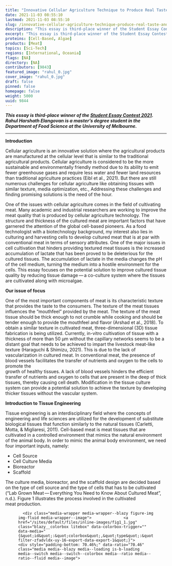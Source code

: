 ```yaml
---
title: "Innovative Cellular Agriculture Technique to Produce Real Taste and Texture in Cultured Meat"
date: 2021-11-03 08:55:10
lastmod: 2021-11-03 08:55:10
slug: /innovative-cellular-agriculture-technique-produce-real-taste-and-texture-cultured-meat
description: "This essay is third-place winner of the Student Essay Contest 2021. Rahul Harshath Elangovan is a master’s degree student in the Department of Food Science at the University of Melbourne."
excerpt: "This essay is third-place winner of the Student Essay Contest 2021. Rahul Harshath Elangovan is a master’s degree student in the Department of Food Science at the University of Melbourne."
proteins: [Cell-Based, Algae]
products: [Meat]
topics: [Sci-Tech]
regions: [International, Oceania]
flags: [NA]
directory: [NA]
contributors: [9843]
featured_image: "rahul_0.jpg"
cover_image: "rahul_0.jpg"
draft: false
pinned: false
homepage: false
weight: 5000
uuid: 9844
---
```

<p><em><strong>This essay is third-place winner of the <a href="https://www.proteinreport.org/student-essay-contest-2021">Student Essay Contest 2021</a>. Rahul Harshath Elangovan is a master’s degree student in the Department of Food Science at the University of Melbourne.</strong></em></p>

<hr />
<p><strong>Introduction</strong></p>

<p>Cellular agriculture is an innovative solution where the agricultural products are manufactured at the cellular level that is similar to the traditional agricultural products. Cellular agriculture is considered to be the more sustainable and environmentally friendly method due to its ability to emit fewer greenhouse gases and require less water and fewer land resources than traditional agriculture practices (Eibl et al., 2021). But there are still numerous challenges for cellular agriculture like obtaining tissues with similar texture, media optimization, etc., Addressing these challenges and finding promising solutions is the need of the hour.</p>

<p>One of the issues with cellular agriculture comes in the field of cultivating meat. Many academic and industrial researchers are working to improve the meat quality that is produced by cellular agriculture technology. The structure and thickness of the cultured meat are important factors that have garnered the attention of the global cell-based pioneers. As a food technologist with a biotechnology background, my interest also lies in culturing and harvesting cells to develop cultured meat that is at par with conventional meat in terms of sensory attributes. One of the major issues in cell cultivation that hinders providing textured meat tissues is the increased accumulation of lactate that has been proved to be deleterious for the cultured tissues. The accumulation of lactate in the media changes the pH of the cell medium, turning the medium into a hostile environment for the cells. This essay focuses on the potential solution to improve cultured tissue quality by reducing tissue damage — a co-culture system where the tissues are cultivated along with microalgae.</p>

<p><strong>Our issue of focus</strong></p>

<p>One of the most important components of meat is its characteristic texture that provides the taste to the consumers. The texture of the meat tissues influences the “mouthfeel” provided by the meat. The texture of the meat tissue should be thick enough to not crumble while cooking and should be tender enough to provide the mouthfeel and flavor (Arshad et al., 2018). To obtain a similar texture in cultivated meat, three-dimensional (3D) tissue fabrication is being utilized. Currently, in-vitro cultivation of tissue with a thickness of more than 50 μm without the capillary networks seems to be a distant goal that needs to be achieved to impart the livestock meat-like texture (Haraguchi <span class="amp">&</span> Shimizu, 2021). This is due to the lack of vascularization in cultured meat. In conventional meat, the presence of blood vessels facilitates the transfer of nutrients and oxygen to the cells to promote the<br />
growth of healthy tissues. A lack of blood vessels hinders the efficient transfer of nutrients and oxygen to cells that are present in the deep of thick tissues, thereby causing cell death. Modification in the tissue culture system can provide a potential solution to achieve the texture by developing thicker tissues without the vascular system.</p>

<p><strong>Introduction to Tissue Engineering</strong></p>

<p>Tissue engineering is an interdisciplinary field where the concepts of engineering and life sciences are utilized for the development of substitute biological tissues that function similarly to the natural tissues (Carletti, Motta, <span class="amp">&</span> Migliaresi, 2011). Cell-based meat is meat tissues that are cultivated in a controlled environment that mimics the natural environment of the animal body. In order to mimic the animal body environment, we need four important inputs, namely:</p>

<ul>
	<li>Cell Source</li>
	<li>Cell Culture Media</li>
	<li>Bioreactor</li>
	<li>Scaffold</li>
</ul>

<p>The culture media, bioreactor, and the scaffold design are decided based on the type of cell source and the type of cells that has to be cultivated (“Lab Grown Meat — Everything You Need to Know About Cultured Meat”, n.d.). Figure 1 illustrates the process involved in the cultivated meat production.</p>

<figure class="figure">
  




      <div class="media-wrapper media-wrapper--blazy figure-img img-fluid media-wrapper--image">              <a href="/sites/default/files/inline-images/fig1_1.jpg" class="blazy__colorbox litebox" data-colorbox-trigger="" data-media="{&quot;id&quot;:&quot;colorbox&quot;,&quot;type&quot;:&quot;image&quot;,&quot;width&quot;:3338,&quot;height&quot;:2352,&quot;rel&quot;:&quot;blazy-filter-zfadvldx-uy-16-export-data-export-1&quot;}">      <div style="padding-bottom: 70.46%;" data-ratio="70.46" class="media media--blazy media--loading is-b-loading media--switch media--switch--colorbox media--ratio media--ratio--fluid media--image">
<img alt="figure one" title="fig1_1.jpg" class="media__image media__element b-lazy img-fluid" data-entity-uuid="5c2a41c7-c2c0-4d01-93d8-602ae89ebe3f" data-src="/sites/default/files/inline-images/fig1_1.jpg" src="data:image/svg+xml;charset=utf-8,%3Csvg%20xmlns%3D'http%3A%2F%2Fwww.w3.org%2F2000%2Fsvg'%20viewBox%3D'0%200%203338%202352'%2F%3E" width="3338" height="2352" loading="lazy" typeof="foaf:Image" />
        <span class="media__icon media__icon--litebox"></span></div>
  </a>

                
          </div>  
            <div class="blazy__caption">
                              <div class="blazy__caption--description">Fig. 1. Graphic of Cultured Meat Production (Djisalov et al., 2021)</div>
                        </div>
      


      
  </figure>

<p>For the cells to grow in vitro, we need to provide the required nutrients through the growth media. The growth media should essentially contain all the nutrients that the cells get inside an animal’s body. The components of the growth media are:</p>

<ul>
	<li>Carbohydrates</li>
	<li>Amino acids</li>
	<li>Fats</li>
	<li>Vitamins</li>
	<li>Minerals</li>
	<li>Growth stimuli (signaling molecules)</li>
</ul>

<p>With these molecules present in the right proportion, the growth media nurtures the cells to grow and promotes the cells to differentiate into different types of cells that make up the end product meat (O’Neill, Cosenza, Baar, <span class="amp">&</span> Block, 2021).</p>

<p>With the nutrients provided via growth media, the cells proliferate within a bioreactor. To obtain thicker and structured meat-like tissues, the cells need to be transferred into suitable scaffolds. The role of scaffolds is to promote three-dimensional cell growth with continuous perfusion to the growth media. Selection of the suitable scaffold depends on various factors such as mechanical properties, porosity, biocompatibility, etc., (“Cultivated meat scaffolding | Deep dive | GFI”, n.d.).</p>

<p>Following the growth in scaffolds, the cultivated meat gets harvested. At the harvesting stage, the cultivated meat looks no different from the conventional meat. But, cultivated meat takes less time to produce the meat than the conventional one, thanks to cellular agriculture technology. Figure 2 shows the difference between the cellular agriculture method and the animal agriculture method for producing the same end product - meat.</p>

<figure class="figure">
  




      <div class="media-wrapper media-wrapper--blazy figure-img img-fluid media-wrapper--image">              <a href="/sites/default/files/inline-images/fig2_1.jpg" class="blazy__colorbox litebox" data-colorbox-trigger="" data-media="{&quot;id&quot;:&quot;colorbox&quot;,&quot;type&quot;:&quot;image&quot;,&quot;width&quot;:1338,&quot;height&quot;:813,&quot;rel&quot;:&quot;blazy-filter-zfadvldx-uy-16-export-data-export-1&quot;}">      <div style="padding-bottom: 60.76%;" data-ratio="60.76" class="media media--blazy media--loading is-b-loading media--switch media--switch--colorbox media--ratio media--ratio--fluid media--image">
<img alt="figure two" title="fig2_1.jpg" class="media__image media__element b-lazy img-fluid" data-entity-uuid="c7aee8ee-3ad3-4fb8-a691-7b374cf3d310" data-src="/sites/default/files/inline-images/fig2_1.jpg" src="data:image/svg+xml;charset=utf-8,%3Csvg%20xmlns%3D'http%3A%2F%2Fwww.w3.org%2F2000%2Fsvg'%20viewBox%3D'0%200%201338%20813'%2F%3E" width="1338" height="813" loading="lazy" typeof="foaf:Image" />
        <span class="media__icon media__icon--litebox"></span></div>
  </a>

                
          </div>  
            <div class="blazy__caption">
                              <div class="blazy__caption--description">Fig.2. The difference in process between Cellular Agriculture and Animal Agriculture (How Is Cultivated Meat Made?, 2021)</div>
                        </div>
      


      
  </figure>

<p><strong>Reason for Tissue Damage</strong></p>

<p>Tissue formation metabolism involves a complex chemical reaction that requires adequate energy. The growth media is packed full of nutrients for energy provision to the cells to successfully carry out the tissue formation process. The growth media is usually rich in glucose and glutamine, compounds that are mandatory to achieve rapid cell growth. The cultured cells feed on glucose rapidly for their growth (Buchsteiner, Quek, Gray, <span class="amp">&</span> Nielsen, 2018). This is considered an inefficient process because of the low amount of energy obtained per glucose molecule consumed. The energy transfer ratio is 2:1 (2 moles of energy compound for one mole of glucose consumed), which is not efficient for culturing cells (Venkatesh, Darunte, <span class="amp">&</span> Bhat, 2013). This is also known as the “Warburg Effect”, where the increased glucose consumption by the cells leads to the increase in the accumulation of lactate, a toxic metabolic waste that damages the cells. Figure 3 shows the Warburg effect pathway.</p>

<p><a href="https://link.springer.com/referenceworkentry/10.1007%2F978-1-4419-9863-7_703">Fig.3. Schematic Representation of the Warburg Effect (Venkatesh et al., 2013)</a></p>

<p>Studies have shown that the increased accumulation of lactate affects the pH of the media, thereby leading to a hostile environment for the cultivated cells. In addition to the detrimental effect of lactate, accumulation of ammonia is also considered to impart cell damage. Cells utilize glutamine present in the growth media not only for the biosynthetic pathways of purine and pyrimidine synthesis but also as a major energy source. Cells utilize glutamine for their metabolism leaving behind ammonia as the metabolic waste (Schneider, Marison, <span class="amp">&</span> Von Stockar, 1996).</p>

<p>The accumulation of these two metabolic wastes in the media increases the toxicity of the media and causes tissue damage. To overcome the increased accumulation of lactate, the cells die and release an enzyme called Lactate Dehydrogenase (LDH), which converts lactate into pyruvate (Legrand et al., 1992).</p>

<p><strong>Proposed Solution – “Co-culture system”</strong></p>

<p>Microalgae are autotrophic microorganisms that utilize carbon-di-oxide and nitrogen compounds and excretes oxygen during the photosynthesis process. They can be considered as “miniature plants” as they also use the photosynthesis process for producing valuable biocomponents. With this background, Haraguchi et al., (2017) conducted an innovative study where the mammalian cells C2C12 and Rat Cardiac Cell sheet are co-cultured along with microalgae, Chlorococcum littorale. Co-culture is a system where the mammalian cells and the microalgae are cultured in the same dish, as they proceed to grow and live by having close interaction with each other. This study shows that the co-culture system of mammalian cells and microalgae exhibits a symbiotic relationship, where the oxygen excreted by the microalgae got utilized by the mammalian cells and in turn, the microalgae utilize the mammalian metabolic waste – carbon-di-oxide and ammonia, for their photosynthetic process. In simple terms, the waste excreted by microalgae is utilized by the mammalian cells as a nutrient source and vice-versa for the microalgal cells. This efficient usage of waste metabolites has facilitated the mammalian cells to consume less glucose from the media, thereby reducing the lactate accumulation, which we discussed as toxic for the mammalian cells. Hence, the co-culture system has shown promising results by reduced cell damage (Haraguchi et al., 2017). Reduction of cell damage facilitates the cultivation of thicker cells that can be further processed to obtain the exact meat-like texture and therefore, achieve the meat-like sensory attributes like mouthfeel, flavor, taste, etc., Figure 4 illustrates the co-culture system used for the study.</p>

<figure class="figure">
  




      <div class="media-wrapper media-wrapper--blazy figure-img img-fluid media-wrapper--image">              <a href="/sites/default/files/inline-images/fig4.jpg" class="blazy__colorbox litebox" data-colorbox-trigger="" data-media="{&quot;id&quot;:&quot;colorbox&quot;,&quot;type&quot;:&quot;image&quot;,&quot;width&quot;:1037,&quot;height&quot;:794,&quot;rel&quot;:&quot;blazy-filter-zfadvldx-uy-16-export-data-export-1&quot;}">      <div style="padding-bottom: 76.57%;" data-ratio="76.57" class="media media--blazy media--loading is-b-loading media--switch media--switch--colorbox media--ratio media--ratio--fluid media--image">
<img alt="figure four" title="fig4.jpg" class="media__image media__element b-lazy img-fluid" data-entity-uuid="8a0f1907-19d1-4993-a8e1-2f2d600283d1" data-src="/sites/default/files/inline-images/fig4.jpg" src="data:image/svg+xml;charset=utf-8,%3Csvg%20xmlns%3D'http%3A%2F%2Fwww.w3.org%2F2000%2Fsvg'%20viewBox%3D'0%200%201037%20794'%2F%3E" width="1037" height="794" loading="lazy" typeof="foaf:Image" />
        <span class="media__icon media__icon--litebox"></span></div>
  </a>

                
          </div>  
            <div class="blazy__caption">
                              <div class="blazy__caption--description">Fig.4. Co-culture system with microalgae and mammalian cells (Haraguchi et al., 2017)</div>
                        </div>
      


      
  </figure>

<p><strong>3-D Tissue Fabrication</strong></p>

<p>Haraguchi et al., (2021) conducted a study using the co-culture system where mammalian cell C2C12 and microalgae, Chlorella vulgaris, were cultivated to produce thicker cells. In that study, they found that the release of lactate dehydrogenase has been reduced to one-seventh compared to the normal mammalian cell cultivation. This means the cultivation of thicker cells with improved cell damage is possible via the co-culture system. Cultivation of thicker cells using animal cells alone leads to tissue damage due to the accumulation of toxic metabolic wastes like lactate. But the co-culture system has shown improved efficiency for fabricating thicker cells of 200-400 μm without incurring major tissue damage. This can be a potential tool for producing thicker and nutrient-rich cultured food (Haraguchi <span class="amp">&</span> Shimizu, 2021). Thicker tissues provide better texture when subjected to the 3D fabrication process. Figure 5 displays the increased cell thickness produced by the co-culture system.</p>

<p><a href="https://www.researchgate.net/publication/349959168_Three-dimensional_tissue_fabrication_system_by_co-culture_of_microalgae_and_animal_cells_for_production_of_thicker_and_healthy_cultured_food">Fig. 5. Difference of tissue thickness between monoculture and co-culture (Haraguchi <span class="amp">&</span> Shimizu, 2021)</a></p>

<p><strong>Recombinant Microalgae</strong></p>

<p>A study by Haraguchi et al., (2021) shows that the co-culture system shows reduced LDH production when the cells are cultivated at 30°C. At 37°C, the LDH production seems to be high due to the increased cell damage. As we have discussed earlier, the increase in lactate accumulation triggers the LDH release from the tissues by altering the pH of the media. To convert the lactate into pyruvate without damaging the cells, we propose the solution of making the microalgae release the LDH by recombinant technology (Valvona, Fillmore, Nunn, <span class="amp">&</span> Pilkington, 2016).</p>

<p>Isolation of the gene LDH-A, which produces the LDH enzyme, from the mammalian cells and transferring it to the microalgal cells can be achieved via numerous methods like electroporation, Agrobacterium tumefaciens – mediated, particle bombardment, etc., Microalgal chloroplast genomes have been proven to be efficient for the expression of foreign proteins (Potvin <span class="amp">&</span> Zhang, 2010), in our case, it is the LDH enzyme. This entire process is similar to the production of soy leghemoglobin produced by the Impossible for their burgers, but instead of soy leghemoglobin, we aim at producing LDH enzyme.</p>

<p>This can be a potential solution as the co-culture system has already been proved to be efficient for thicker tissue fabrication. In times of increased lactate accumulation, the microalgae will release the LDH in response to maintain the pH, thereby keeping the environment in the medium intact that is suitable for the growth of healthier tissues.</p>

<p>Intact thicker cells then can be harvested and processed to provide the necessary texture to provide the sensory needs that consumers expect from meat. The proposed solution aims at eliminating the toxic wastes that affect the tissues, thereby providing healthy tissues that exactly replicate the animal tissues in terms of texture and taste.</p>

<p><strong>Conclusion</strong></p>

<p>Cellular agriculture is an innovative field that comes with promising solutions for the global problems that we are facing currently. As an innovative field, it also possesses challenges that need to be solved by scientific work. The proposed solution of the co-culture system where the symbiotic relationship between the mammalian cells and the microalgal cells are achieved shows promising results that it can be used as a tool for fabricating thick and nutrient-rich cultivated meat. This could advance the rate of cellular meat cultivation to enter the consumer market soon.</p>

<p><strong>References</strong></p>

<p>Arshad, M. S., Sohaib, M., Ahmad, R. S., Nadeem, M. T., Imran, A., Arshad, M. U., … Amjad, Z. (2018). Ruminant meat flavor influenced by different factors with special reference to fatty acids. Lipids in health and disease, 17(1), 1-13.</p>

<p>Buchsteiner, M., Quek, L. E., Gray, P., <span class="amp">&</span> Nielsen, L. K. (2018). Improving culture performance and antibody production in CHO cell culture processes by reducing the Warburg effect. Biotechnology and bioengineering, 115(9), 2315-2327.</p>

<p>Carletti, E., Motta, A., <span class="amp">&</span> Migliaresi, C. (2011). Scaffolds for tissue engineering and 3D cell culture. 3D cell culture, 17-39.</p>

<p>Cultivated meat scaffolding | Deep dive | GFI. Retrieved 29 August 2021, from &lt;<a href="https://gfi.org/science/the-science-of-cultivated-meat/deep-dive-cultivated-meat-scaffolding/&gt">https://gfi.org/science/the-science-of-cultivated-meat/deep-dive-cultiv…</a>;</p>

<p>Djisalov, M., Knežić, T., Podunavac, I., Živojević, K., Radonic, V., Knežević, N. Ž., … Gadjanski, I. (2021). Cultivating Multidisciplinarity: Manufacturing and Sensing Challenges in Cultured Meat Production. Biology, 10(3), 204.</p>

<p>Eibl, R., Senn, Y., Gubser, G., Jossen, V., van den Bos, C., <span class="amp">&</span> Eibl, D. (2021). Cellular Agriculture: Opportunities and Challenges. Annual Review of Food Science and Technology, 12, 51-73.</p>

<p>Haraguchi, Y., Kagawa, Y., Sakaguchi, K., Matsuura, K., Shimizu, T., <span class="amp">&</span> Okano, T. (2017). Thicker three-dimensional tissue from a “symbiotic recycling system” combining mammalian cells and algae. Scientific reports, 7(1), 1-10.</p>

<p>Haraguchi, Y., <span class="amp">&</span> Shimizu, T. (2021). Three-dimensional tissue fabrication system by co-culture of microalgae and animal cells for production of thicker and healthy cultured food. Biotechnology letters, 43(6), 1117-1129. How Is Cultivated Meat Made?. (2021). Retrieved 29 August 2021, from &lt;<a href="https://www.whatiscultivatedmeat.com/process&gt">https://www.whatiscultivatedmeat.com/process&gt</a>;</p>

<p>Lab Grown Meat — Everything You Need to Know About Cultured Meat. Retrieved 29 August 2021, from &lt;<a href="https://cellbasedtech.com/lab-grown-meat&gt">https://cellbasedtech.com/lab-grown-meat&gt</a>;</p>

<p>Legrand, C., Bour, J., Jacob, C., Capiaumont, J., Martial, A., Marc, A., … Duval, D. (1992). Lactate dehydrogenase (LDH) activity of the number of dead cells in the medium of cultured eukaryotic cells as marker. Journal of biotechnology, 25(3), 231-243.</p>

<p>O’Neill, E. N., Cosenza, Z. A., Baar, K., <span class="amp">&</span> Block, D. E. (2021). Considerations for the development of cost‐effective cell culture media for cultivated meat production. Comprehensive Reviews in Food Science and Food Safety, 20(1), 686-709.</p>

<p>Potvin, G., <span class="amp">&</span> Zhang, Z. (2010). Strategies for high-level recombinant protein expression in transgenic microalgae: a review. Biotechnology advances, 28(6), 910-918.</p>

<p>Schneider, M., Marison, I. W., <span class="amp">&</span> Von Stockar, U. (1996). The importance of ammonia in mammalian cell culture. Journal of biotechnology, 46(3), 161-185.</p>

<p>Valvona, C. J., Fillmore, H. L., Nunn, P. B., <span class="amp">&</span> Pilkington, G. J. (2016). The regulation and function of lactate dehydrogenase a: therapeutic potential in brain tumor. Brain pathology, 26(1), 3-17.</p>

<p>Venkatesh, K. V., Darunte, L., <span class="amp">&</span> Bhat, P. J. (2013). Warburg Effect. In W. Dubitzky, O. Wolkenhauer, K.-H. Cho, <span class="amp">&</span> H. Yokota (Eds.), Encyclopedia of Systems Biology (pp. 2349-2350). New York, NY: Springer New York.</p>
